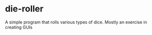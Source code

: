 # die-roller
A simple program that rolls various types of dice. Mostly an exercise in creating GUIs
